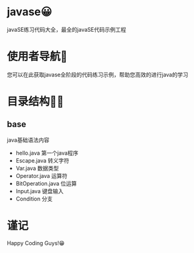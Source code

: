 # javase😀
javaSE练习代码大全，最全的javaSE代码示例工程

# 使用者导航🚀
您可以在此获取javase全阶段的代码练习示例，帮助您高效的进行java的学习

# 目录结构🐱‍🚀
## base 
java基础语法内容
- hello.java 第一个java程序
- Escape.java 转义字符
- Var.java 数据类型
- Operator.java 运算符
- BitOperation.java 位运算
- Input.java 键盘输入
- Condition 分支



# 谨记
Happy Coding Guys!😁

